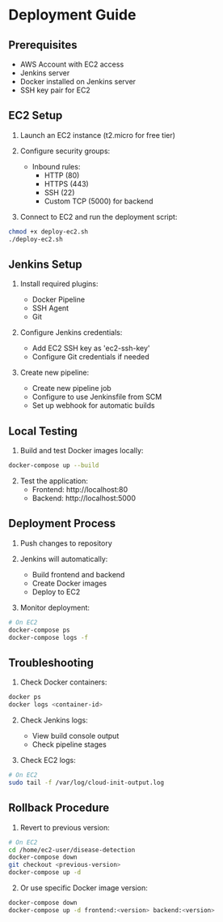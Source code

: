 # Deployment Guide

## Prerequisites
- AWS Account with EC2 access
- Jenkins server
- Docker installed on Jenkins server
- SSH key pair for EC2

## EC2 Setup

1. Launch an EC2 instance (t2.micro for free tier)
2. Configure security groups:
   - Inbound rules:
     - HTTP (80)
     - HTTPS (443)
     - SSH (22)
     - Custom TCP (5000) for backend

3. Connect to EC2 and run the deployment script:
```bash
chmod +x deploy-ec2.sh
./deploy-ec2.sh
```

## Jenkins Setup

1. Install required plugins:
   - Docker Pipeline
   - SSH Agent
   - Git

2. Configure Jenkins credentials:
   - Add EC2 SSH key as 'ec2-ssh-key'
   - Configure Git credentials if needed

3. Create new pipeline:
   - Create new pipeline job
   - Configure to use Jenkinsfile from SCM
   - Set up webhook for automatic builds

## Local Testing

1. Build and test Docker images locally:
```bash
docker-compose up --build
```

2. Test the application:
   - Frontend: http://localhost:80
   - Backend: http://localhost:5000

## Deployment Process

1. Push changes to repository
2. Jenkins will automatically:
   - Build frontend and backend
   - Create Docker images
   - Deploy to EC2

3. Monitor deployment:
```bash
# On EC2
docker-compose ps
docker-compose logs -f
```

## Troubleshooting

1. Check Docker containers:
```bash
docker ps
docker logs <container-id>
```

2. Check Jenkins logs:
   - View build console output
   - Check pipeline stages

3. Check EC2 logs:
```bash
# On EC2
sudo tail -f /var/log/cloud-init-output.log
```

## Rollback Procedure

1. Revert to previous version:
```bash
# On EC2
cd /home/ec2-user/disease-detection
docker-compose down
git checkout <previous-version>
docker-compose up -d
```

2. Or use specific Docker image version:
```bash
docker-compose down
docker-compose up -d frontend:<version> backend:<version>
``` 